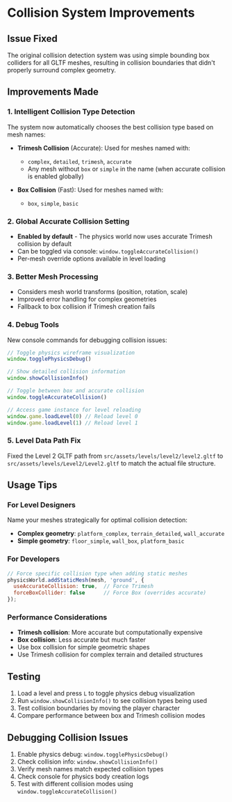 # Collision System Improvements

## Issue Fixed
The original collision detection system was using simple bounding box colliders for all GLTF meshes, resulting in collision boundaries that didn't properly surround complex geometry.

## Improvements Made

### 1. Intelligent Collision Type Detection
The system now automatically chooses the best collision type based on mesh names:

- **Trimesh Collision** (Accurate): Used for meshes named with:
  - `complex`, `detailed`, `trimesh`, `accurate`
  - Any mesh without `box` or `simple` in the name (when accurate collision is enabled globally)

- **Box Collision** (Fast): Used for meshes named with:
  - `box`, `simple`, `basic`

### 2. Global Accurate Collision Setting
- **Enabled by default** - The physics world now uses accurate Trimesh collision by default
- Can be toggled via console: `window.toggleAccurateCollision()`
- Per-mesh override options available in level loading

### 3. Better Mesh Processing
- Considers mesh world transforms (position, rotation, scale)
- Improved error handling for complex geometries
- Fallback to box collision if Trimesh creation fails

### 4. Debug Tools
New console commands for debugging collision issues:

```javascript
// Toggle physics wireframe visualization
window.togglePhysicsDebug()

// Show detailed collision information
window.showCollisionInfo()

// Toggle between box and accurate collision
window.toggleAccurateCollision()

// Access game instance for level reloading
window.game.loadLevel(0) // Reload level 0
window.game.loadLevel(1) // Reload level 1
```

### 5. Level Data Path Fix
Fixed the Level 2 GLTF path from `src/assets/levels/level2/level2.gltf` to `src/assets/levels/Level2/Level2.gltf` to match the actual file structure.

## Usage Tips

### For Level Designers
Name your meshes strategically for optimal collision detection:

- **Complex geometry**: `platform_complex`, `terrain_detailed`, `wall_accurate`
- **Simple geometry**: `floor_simple`, `wall_box`, `platform_basic`

### For Developers
```javascript
// Force specific collision type when adding static meshes
physicsWorld.addStaticMesh(mesh, 'ground', {
  useAccurateCollision: true,  // Force Trimesh
  forceBoxCollider: false      // Force Box (overrides accurate)
});
```

### Performance Considerations
- **Trimesh collision**: More accurate but computationally expensive
- **Box collision**: Less accurate but much faster
- Use box collision for simple geometric shapes
- Use Trimesh collision for complex terrain and detailed structures

## Testing
1. Load a level and press `L` to toggle physics debug visualization
2. Run `window.showCollisionInfo()` to see collision types being used
3. Test collision boundaries by moving the player character
4. Compare performance between box and Trimesh collision modes

## Debugging Collision Issues
1. Enable physics debug: `window.togglePhysicsDebug()`
2. Check collision info: `window.showCollisionInfo()`
3. Verify mesh names match expected collision types
4. Check console for physics body creation logs
5. Test with different collision modes using `window.toggleAccurateCollision()`